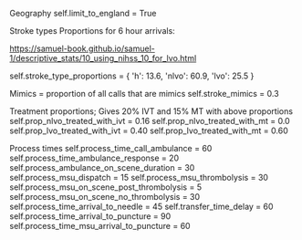 Geography
self.limit_to_england = True

Stroke types
Proportions for 6 hour arrivals:

https://samuel-book.github.io/samuel-1/descriptive_stats/10_using_nihss_10_for_lvo.html

self.stroke_type_proportions = {
    'h': 13.6,
    'nlvo': 60.9,
    'lvo': 25.5
}

Mimics = proportion of all calls that are mimics
self.stroke_mimics = 0.3

Treatment proportions; Gives 20% IVT and 15% MT with above proportions
self.prop_nlvo_treated_with_ivt = 0.16
self.prop_nlvo_treated_with_mt = 0.0
self.prop_lvo_treated_with_ivt = 0.40
self.prop_lvo_treated_with_mt = 0.60

Process times
self.process_time_call_ambulance = 60
self.process_time_ambulance_response = 20
self.process_ambulance_on_scene_duration = 30
self.process_msu_dispatch = 15
self.process_msu_thrombolysis = 30
self.process_msu_on_scene_post_thrombolysis = 5
self.process_msu_on_scene_no_thrombolysis = 30
self.process_time_arrival_to_needle = 45
self.transfer_time_delay = 60
self.process_time_arrival_to_puncture = 90
self.process_time_msu_arrival_to_puncture = 60
